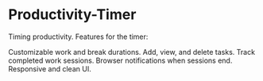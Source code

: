 # Productivity-Timer
Timing productivity. 
Features for the timer:

Customizable work and break durations. Add, view, and delete tasks. Track completed work sessions. Browser notifications when sessions end. Responsive and clean UI.
